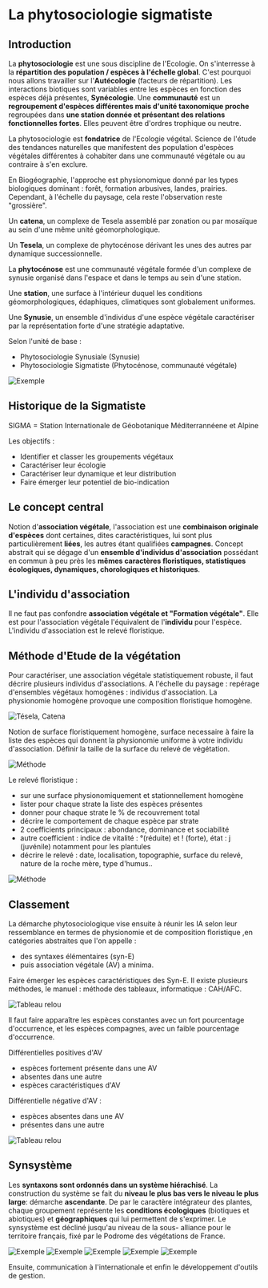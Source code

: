 # La phytosociologie sigmatiste

## Introduction

La **phytosociologie** est une sous discipline de l'Ecologie. On s'interresse à la **répartition des population / espèces à l'échelle global**. C'est pourquoi nous allons travailler sur l'**Autécologie** (facteurs de répartition). Les interactions biotiques sont variables entre les espèces en fonction des espèces déjà présentes, **Synécologie**. Une **communauté** est un **regroupement d'espèces différentes mais d'unité taxonomique proche** regroupées dans **une station donnée et présentant des relations fonctionnelles fortes**. Elles peuvent être d'ordres trophique ou neutre.

La phytosociologie est **fondatrice** de l'Ecologie végétal. Science de l'étude des tendances naturelles que manifestent des population d'espèces végétales différentes à cohabiter dans une communauté végétale ou au contraire à s'en exclure.

En Biogéographie, l'approche est physionomique donné par les types biologiques dominant : forêt, formation arbusives, landes, prairies. Cependant, à l'échelle du paysage, cela reste l'observation reste "grossière".

Un **catena**, un complexe de Tesela assemblé par zonation ou par mosaïque au sein d'une même unité géomorphologique. 

Un **Tesela**, un complexe de phytocénose dérivant les unes des autres par dynamique successionnelle. 

La **phytocénose** est une communauté végétale formée d'un complexe de synusie organisé dans l'espace et dans le temps au sein d'une station.

Une **station**, une surface à l'intérieur duquel les conditions géomorphologiques, édaphiques, climatiques sont globalement uniformes. 

Une **Synusie**, un ensemble d'individus d'une espèce végétale caractériser par la représentation forte d'une stratégie adaptative.

Selon l'unité de base :

* Phytosociologie Synusiale (Synusie) 
* Phytosociologie Sigmatiste (Phytocénose, communauté végétale)

![Exemple](Images/Capture.JPG)

## Historique de la Sigmatiste

SIGMA = Station Internationale de Géobotanique Méditerrannéene et Alpine

Les objectifs : 

* Identifier et classer les groupements végétaux
* Caractériser leur écologie
* Caractériser leur dynamique  et leur distribution 
* Faire émerger leur potentiel de bio-indication

## Le concept central

Notion d'**association végétale**, l'association est une **combinaison originale d'espèces** dont certaines, dites caractéristiques, lui sont plus particulièrement **liées**, les autres étant qualifiées **campagnes**. Concept abstrait qui se dégage d'un **ensemble d'individus d'association** possédant en commun à peu près les **mêmes caractères floristiques, statistiques écologiques, dynamiques, chorologiques et historiques**. 

## L'individu d'association 

Il ne faut pas confondre **association végétale et "Formation végétale"**.
Elle est pour l'association végétale l'équivalent de l'**individu** pour l'espèce. L'individu d'association est le relevé floristique.

## Méthode d'Etude de la végétation

Pour caractériser, une association végétale statistiquement robuste, il faut décrire plusieurs individus d'associations. A l'échelle du paysage : repérage d'ensembles végétaux homogènes : individus d'association. La physionomie homogène provoque une composition floristique homogène.

![Tésela, Catena](Images/ex.JPG)

Notion de surface floristiquement homogène, surface necessaire à faire la liste des espèces qui donnent la physionomie uniforme à votre individu d'association. Définir la taille de la surface du relevé de végétation. 

![Méthode](Images/ex1.JPG)

Le relevé floristique :

* sur une surface physionomiquement et stationnellement homogène
* lister pour chaque strate la liste des espèces présentes
* donner pour chaque strate le % de recouvrement total
* décrire le comportement de chaque espèce par strate
* 2 coefficients principaux : abondance, dominance et sociabilité 
* autre coefficient : indice de vitalité : °(réduite) et ! (forte), état : j (juvénile) notamment pour les plantules
* décrire le relevé : date, localisation, topographie, surface du relevé, nature de la roche mère, type d'humus..

![Méthode](Images/ex2.JPG)

## Classement

La démarche phytosociologique vise ensuite à réunir les IA selon leur ressemblance en termes de physionomie et de composition floristique ,en catégories abstraites que l'on appelle :

* des syntaxes élémentaires (syn-E)
* puis association végétale (AV) a minima.

Faire émerger les espèces caractéristiques des Syn-E. Il existe plusieurs méthodes, le manuel : méthode des tableaux, informatique : CAH/AFC.

![Tableau relou](Images/ex3.JPG)

Il faut faire apparaître les espèces constantes avec un fort pourcentage d'occurrence, et les espèces  compagnes, avec un faible pourcentage d'occurrence.

Différentielles positives d'AV

* espèces fortement présente dans une AV
* absentes dans une autre
* espèces caractéristiques d'AV

Différentielle négative d'AV :

* espèces absentes dans une AV
* présentes dans une autre

![Tableau relou](Images/ex4.JPG)

## Synsystème

Les **syntaxons sont ordonnés dans un système hiérachisé**. La construction du système se fait du **niveau le plus bas vers le niveau le plus large**: démarche **ascendante**. De par le caractère intégrateur des plantes, chaque groupement représente les **conditions écologiques** (biotiques et abiotiques) et **géographiques** qui lui permettent de s'exprimer. Le synsystème est décliné jusqu'au niveau de la sous- alliance pour le territoire français, fixé par le Podrome des végétations de France. 

![Exemple](Images/ex5.JPG)
![Exemple](Images/ex6.JPG)
![Exemple](Images/ex7.JPG)
![Exemple](Images/ex8.JPG)
![Exemple](Images/ex9.JPG)

Ensuite, communication à l'internationale et enfin le développement d'outils de gestion. 